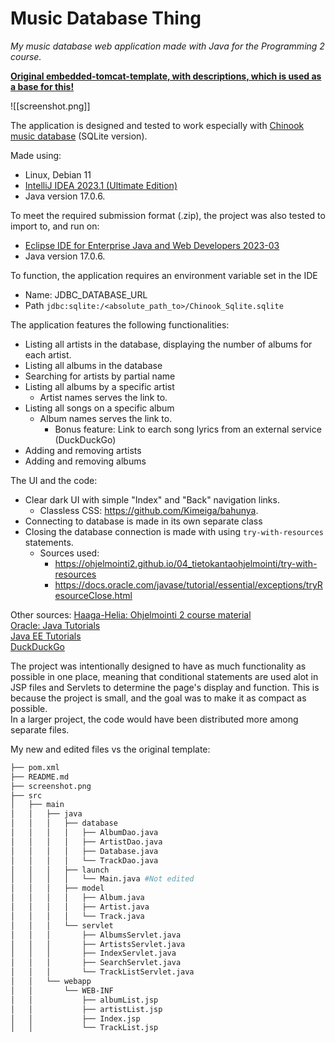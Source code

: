 # Music Database Thing
*My music database web application made with Java for the Programming 2 course.* 

[**Original embedded-tomcat-template, with descriptions, which is used as a base for this!**](https://github.com/ohjelmointi2/embedded-tomcat-template)

![[screenshot.png]]

The application is designed and tested to work especially with [Chinook music database](https://github.com/lerocha/chinook-database) (SQLite version).

Made using:
- Linux, Debian 11
- [IntelliJ IDEA 2023.1 (Ultimate Edition)](https://www.jetbrains.com/idea/download/#section=linux)
- Java version 17.0.6.

To meet the required submission format (.zip), the project was also tested to import to, and run on:
-  [Eclipse IDE for Enterprise Java and Web Developers 2023-03](https://www.eclipse.org/downloads/)
- Java version 17.0.6.

To function, the application requires an environment variable set in the IDE
- Name: JDBC_DATABASE_URL
- Path `jdbc:sqlite:/<absolute_path_to>/Chinook_Sqlite.sqlite`

The application features the following functionalities:

-   Listing all artists in the database, displaying the number of albums for each artist.
-   Listing all albums in the database
-   Searching for artists by partial name
-   Listing all albums by a specific artist
	- Artist names serves the link to.
-   Listing all songs on a specific album
	- Album names serves the link to.
		- Bonus feature: Link to earch song lyrics from an external service (DuckDuckGo)
-   Adding and removing artists
-   Adding and removing albums

The UI and the code:

- Clear dark UI with simple "Index" and "Back" navigation links. 
	- Classless CSS: https://github.com/Kimeiga/bahunya.   
- Connecting to database is made in its own separate class
- Closing the database connection is made with using `try-with-resources` statements.
	- Sources used:
		- https://ohjelmointi2.github.io/04_tietokantaohjelmointi/try-with-resources
		- https://docs.oracle.com/javase/tutorial/essential/exceptions/tryResourceClose.html

Other sources:
[Haaga-Helia: Ohjelmointi 2 course material](https://ohjelmointi2.github.io/)   
[Oracle: Java Tutorials](https://docs.oracle.com/javase/tutorial/)   
[Java EE Tutorials](https://www.codejava.net/java-ee/)   
[DuckDuckGo](https://duckduckgo.com/?q=How+to+get+things+done+with+java)   

The project was intentionally designed to have as much functionality as possible in one place, meaning that conditional statements are used alot in JSP files and Servlets to determine the page's display and function. This is because the project is small, and the goal was to make it as compact as possible.    
In a larger project, the code would have been distributed more among separate files.

My new and edited files vs the original template:
```bash
├── pom.xml
├── README.md
├── screenshot.png
├── src
│   ├── main
│   │   ├── java
│   │   │   ├── database
│   │   │   │   ├── AlbumDao.java
│   │   │   │   ├── ArtistDao.java
│   │   │   │   ├── Database.java
│   │   │   │   └── TrackDao.java
│   │   │   ├── launch
│   │   │   │   └── Main.java #Not edited
│   │   │   ├── model
│   │   │   │   ├── Album.java
│   │   │   │   ├── Artist.java
│   │   │   │   └── Track.java
│   │   │   └── servlet
│   │   │       ├── AlbumsServlet.java
│   │   │       ├── ArtistsServlet.java
│   │   │       ├── IndexServlet.java
│   │   │       ├── SearchServlet.java
│   │   │       └── TrackListServlet.java
│   │   └── webapp 
│   │       └── WEB-INF
│   │           ├── albumList.jsp
│   │           ├── artistList.jsp
│   │           ├── Index.jsp
│   │           └── TrackList.jsp
```
